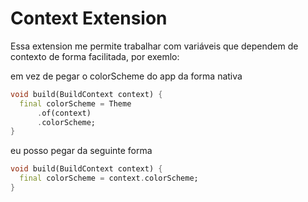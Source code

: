 # Context Extension

Essa extension me permite trabalhar com variáveis que dependem de contexto de forma facilitada, por
exemlo:

em vez de pegar o colorScheme do app da forma nativa

```dart
void build(BuildContext context) {
  final colorScheme = Theme
      .of(context)
      .colorScheme;
}
```

eu posso pegar da seguinte forma

```dart
void build(BuildContext context) {
  final colorScheme = context.colorScheme;
}
```

